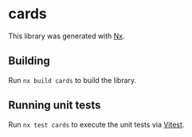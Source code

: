 # cards

This library was generated with [Nx](https://nx.dev).

## Building

Run `nx build cards` to build the library.

## Running unit tests

Run `nx test cards` to execute the unit tests via [Vitest](https://vitest.dev/).
